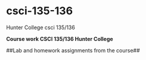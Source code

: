 # csci-135-136
Hunter College csci 135/136

**Course work CSCI 135/136 Hunter College**

##Lab and homework assignments from the course##

